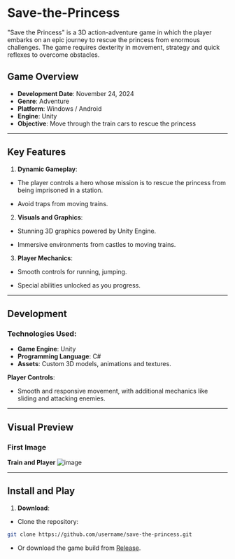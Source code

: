 # Save-the-Princess

"Save the Princess" is a 3D action-adventure game in which the player embarks on an epic journey to rescue the princess from enormous challenges. The game requires dexterity in movement, strategy and quick reflexes to overcome obstacles.

## Game Overview

- **Development Date**: November 24, 2024
- **Genre**: Adventure
- **Platform**: Windows / Android
- **Engine**: Unity
- **Objective**: Move through the train cars to rescue the princess
---

## Key Features

1. **Dynamic Gameplay**:
- The player controls a hero whose mission is to rescue the princess from being imprisoned in a station.

- Avoid traps from moving trains.

2. **Visuals and Graphics**:
- Stunning 3D graphics powered by Unity Engine.

- Immersive environments from castles to moving trains.

3. **Player Mechanics**:
- Smooth controls for running, jumping.

- Special abilities unlocked as you progress.

---

## Development

### Technologies Used:
- **Game Engine**: Unity
- **Programming Language**: C#
- **Assets**: Custom 3D models, animations and textures.

**Player Controls**:
- Smooth and responsive movement, with additional mechanics like sliding and attacking enemies.

---

## Visual Preview

### First Image
**Train and Player**
![image](https://github.com/user-attachments/assets/a8e46e76-3ec7-4a13-8847-89de27460db2)

---

## Install and Play

1. **Download**:
- Clone the repository:
```bash
git clone https://github.com/username/save-the-princess.git
```
- Or download the game build from [Release](https://github.com/username/save-the-princess/releases).
